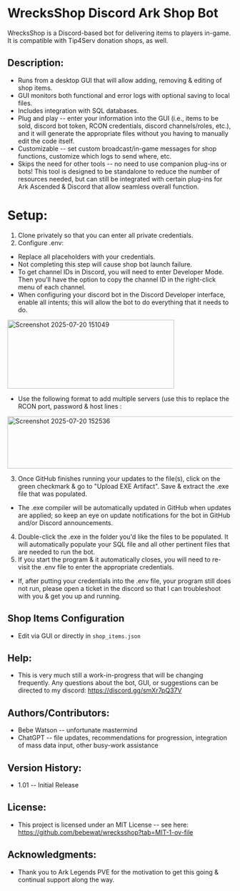 # WrecksShop Discord Ark Shop Bot

WrecksShop is a Discord-based bot for delivering items to players in-game. It is compatible with Tip4Serv donation shops, as well.

## Description:
* Runs from a desktop GUI that will allow adding, removing & editing of shop items.
* GUI monitors both functional and error logs with optional saving to local files.
* Includes integration with SQL databases.
* Plug and play -- enter your information into the GUI (i.e., items to be sold, discord bot token, RCON credentials, discord channels/roles, etc.), and it will generate the appropriate files without you having to manually edit the code itself.
* Customizable -- set custom broadcast/in-game messages for shop functions, customize which logs to send where, etc.
* Skips the need for other tools -- no need to use companion plug-ins or bots! This tool is designed to be standalone to reduce the number of resources needed, but can still be integrated with certain plug-ins for Ark Ascended & Discord that allow seamless overall function.


# Setup:

1. Clone privately so that you can enter all private credentials.
2. Configure .env:

- Replace all placeholders with your credentials.
- Not completing this step will cause shop bot launch failure.
- To get channel IDs in Discord, you will need to enter Developer Mode. Then you'll have the option to copy the channel ID in the right-click menu of each channel.
- When configuring your discord bot in the Discord Developer interface, enable all intents; this will allow the bot to do everything that it needs to do.
<img width="373" height="154" alt="Screenshot 2025-07-20 151049" src="https://github.com/user-attachments/assets/42a54eda-b277-4fe2-9217-2d1b03d064b9" />

- Use the following format to add multiple servers (use this to replace the RCON port, password & host lines :
<img width="823" height="117" alt="Screenshot 2025-07-20 152536" src="https://github.com/user-attachments/assets/20ffff75-1a56-4825-92b7-6974a4f24e85" />

3. Once GitHub finishes running your updates to the file(s), click on the green checkmark & go to "Upload EXE Artifact". Save & extract the .exe file that was populated. 

- The .exe compiler will be automatically updated in GitHub when updates are applied; so keep an eye on update notifications for the bot in GitHub and/or Discord announcements.

4. Double-click the .exe in the folder you'd like the files to be populated. It will automatically populate your SQL file and all other pertinent files that are needed to run the bot. 
5. If you start the program & it automatically closes, you will need to re-visit the .env file to enter the appropriate credentials.

- If, after putting your credentials into the .env file, your program still does not run, please open a ticket in the discord so that I can troubleshoot with you & get you up and running.



## Shop Items Configuration
* Edit via GUI or directly in `shop_items.json`

## Help:
* This is very much still a work-in-progress that will be changing frequently. Any questions about the bot, GUI, or suggestions can be directed to my discord: https://discord.gg/smXr7pQ37V

## Authors/Contributors:
* Bebe Watson -- unfortunate mastermind
* ChatGPT -- file updates, recommendations for progression, integration of mass data input, other busy-work assistance

## Version History:
* 1.01 -- Initial Release

## License:
* This project is licensed under an MIT License -- see here: https://github.com/bebewat/wrecksshop?tab=MIT-1-ov-file

## Acknowledgments:
* Thank you to Ark Legends PVE for the motivation to get this going & continual support along the way.
